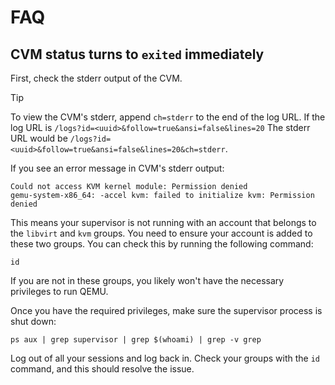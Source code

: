 # FAQ

## CVM status turns to `exited` immediately

First, check the stderr output of the CVM.

> [!TIP]
> To view the CVM's stderr, append `ch=stderr` to the end of the log URL.
> If the log URL is `/logs?id=<uuid>&follow=true&ansi=false&lines=20`
> The stderr URL would be `/logs?id=<uuid>&follow=true&ansi=false&lines=20&ch=stderr`.

If you see an error message in CVM's stderr output:

```
Could not access KVM kernel module: Permission denied
gemu-system-x86_64: -accel kvm: failed to initialize kvm: Permission denied
```

This means your supervisor is not running with an account that belongs to the `libvirt` and `kvm` groups. You need to ensure your account is added to these two groups. You can check this by running the following command:

```shell
id
```

If you are not in these groups, you likely won't have the necessary privileges to run QEMU.

Once you have the required privileges, make sure the supervisor process is shut down:

```shell
ps aux | grep supervisor | grep $(whoami) | grep -v grep
```

Log out of all your sessions and log back in. Check your groups with the `id` command, and this should resolve the issue.